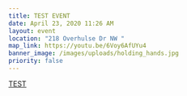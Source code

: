 ```yaml
---
title: TEST EVENT
date: April 23, 2020 11:26 AM
layout: event
location: "218 Overhulse Dr NW "
map_link: https://youtu.be/6Voy6AfUYu4
banner_image: /images/uploads/holding_hands.jpg
priority: false
---
```

[TEST](https://youtu.be/6Voy6AfUYu4)